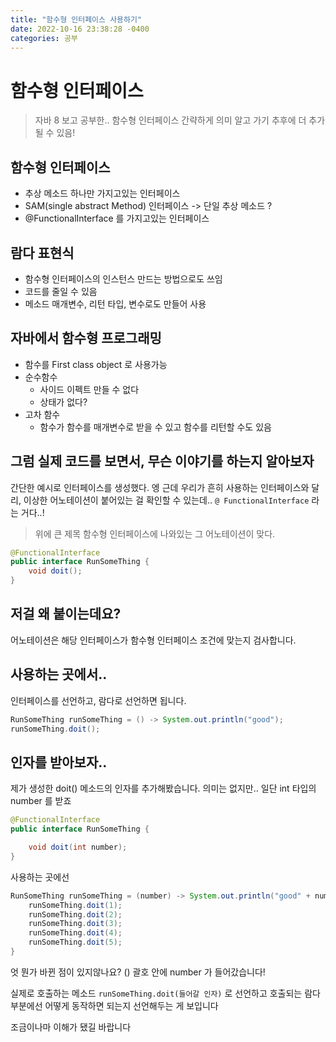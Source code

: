 ```yaml
---
title: "함수형 인터페이스 사용하기"   
date: 2022-10-16 23:38:28 -0400
categories: 공부
---
```


# 함수형 인터페이스
> 자바 8 보고 공부한.. 함수형 인터페이스 간략하게 의미 알고 가기
> 추후에 더 추가될 수 있음!
## 함수형 인터페이스
- 추상 메소드 하나만 가지고있는 인터페이스
- SAM(single abstract Method) 인터페이스 -> 단일 추상 메소드 ?
- @FunctionalInterface 를 가지고있는 인터페이스


## 람다 표현식
- 함수형 인터페이스의 인스턴스 만드는 방법으로도 쓰임
- 코드를 줄일 수 있음
- 메소드 매개변수, 리턴 타입, 변수로도 만들어 사용

## 자바에서 함수형 프로그래밍
- 함수를 First class object 로 사용가능
- 순수함수
    - 사이드 이펙트 만들 수 없다
    - 상태가 없다?
- 고차 함수
    - 함수가 함수를 매개변수로 받을 수 있고 함수를 리턴할 수도 있음



## 그럼 실제 코드를 보면서, 무슨 이야기를 하는지 알아보자

간단한 예시로 인터페이스를 생성했다.
엥 근데 우리가 흔히 사용하는 인터페이스와 달리, 이상한 어노테이션이 붙어있는 걸 확인할 수 있는데..
`@ FunctionalInterface`  라는 거다..!

> 위에 큰 제목 함수형 인터페이스에 나와있는 그 어노테이션이 맞다.

```java
@FunctionalInterface
public interface RunSomeThing {
    void doit();
}
```


## 저걸 왜 붙이는데요?
어노테이션은 해당 인터페이스가 함수형 인터페이스 조건에 맞는지 검사합니다.


## 사용하는 곳에서..
인터페이스를 선언하고,  람다로 선언하면 됩니다.

```java
RunSomeThing runSomeThing = () -> System.out.println("good");
runSomeThing.doit();
```


## 인자를 받아보자..
제가 생성한 doit() 메소드의 인자를 추가해봤습니다.
의미는 없지만.. 일단 int 타입의 number 를 받죠
```java
@FunctionalInterface
public interface RunSomeThing {

    void doit(int number);
}
```


사용하는 곳에선

```java
RunSomeThing runSomeThing = (number) -> System.out.println("good" + number + 1);
    runSomeThing.doit(1);
    runSomeThing.doit(2);
    runSomeThing.doit(3);
    runSomeThing.doit(4);
    runSomeThing.doit(5);
}
```

엇 뭔가 바뀐 점이 있지않나요?
() 괄호 안에 number 가 들어갔습니다!

실제로 호출하는 메소드 `runSomeThing.doit(들어갈 인자)` 로 선언하고
호출되는 람다부분에선 어떻게 동작하면 되는지 선언해두는 게 보입니다

조금이나마 이해가 됐길 바랍니다
